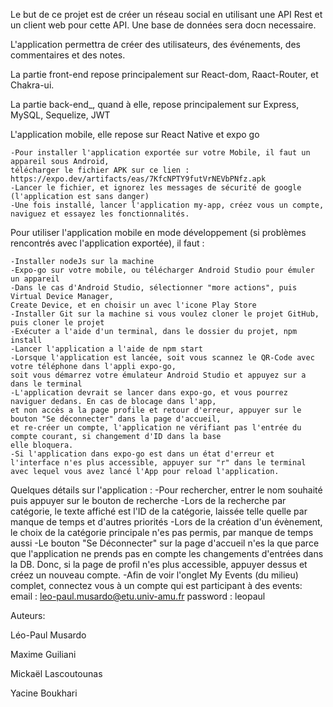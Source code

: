 Le but de ce projet est de créer un réseau social en utilisant une API Rest et un client web pour cette API. Une base de données sera docn necessaire.

L'application permettra de créer des utilisateurs, des événements, des commentaires et des notes.

La partie front-end repose principalement sur React-dom, Raact-Router, et Chakra-ui.

La partie back-end_, quand à elle, repose principalement sur Express, MySQL, Sequelize, JWT

L'application mobile, elle repose sur React Native et expo go

    -Pour installer l'application exportée sur votre Mobile, il faut un appareil sous Android, 
    télécharger le fichier APK sur ce lien : https://expo.dev/artifacts/eas/7KfcNPTY9futVrNEVbPNfz.apk
    -Lancer le fichier, et ignorez les messages de sécurité de google (l'application est sans danger)
    -Une fois installé, lancer l'application my-app, créez vous un compte, naviguez et essayez les fonctionnalités.
    


Pour utiliser l'application mobile en mode développement (si problèmes rencontrés avec l'application exportée), il faut : 

    -Installer nodeJs sur la machine
    -Expo-go sur votre mobile, ou télécharger Android Studio pour émuler un appareil
    -Dans le cas d'Android Studio, sélectionner "more actions", puis Virtual Device Manager, 
    Create Device, et en choisir un avec l'icone Play Store
    -Installer Git sur la machine si vous voulez cloner le projet GitHub, puis cloner le projet
    -Exécuter a l'aide d'un terminal, dans le dossier du projet, npm install
    -Lancer l'application a l'aide de npm start
    -Lorsque l'application est lancée, soit vous scannez le QR-Code avec votre téléphone dans l'appli expo-go, 
    soit vous démarrez votre émulateur Android Studio et appuyez sur a dans le terminal
    -L'application devrait se lancer dans expo-go, et vous pourrez naviguer dedans. En cas de blocage dans l'app, 
    et non accès a la page profile et retour d'erreur, appuyer sur le bouton "Se déconnecter" dans la page d'accueil, 
    et re-créer un compte, l'application ne vérifiant pas l'entrée du compte courant, si changement d'ID dans la base 
    elle bloquera.
    -Si l'application dans expo-go est dans un état d'erreur et l'interface n'es plus accessible, appuyer sur "r" dans le terminal avec lequel vous avez lancé l'App pour reload l'application.


Quelques détails sur l'application :
    -Pour rechercher, entrer le nom souhaité puis appuyer sur le bouton de recherche
    -Lors de la recherche par catégorie, le texte affiché est l'ID de la catégorie,
     laissée telle quelle par manque de temps et d'autres priorités
    -Lors de la création d'un évènement, le choix de la catégorie principale n'es pas permis, par manque
     de temps aussi
    -Le bouton "Se Déconnecter" sur la page d'accueil n'es la que parce que l'application ne prends pas en compte
     les changements d'entrées dans la DB. Donc, si la page de profil n'es plus accessible, appuyer dessus et créez un nouveau compte.
    -Afin de voir l'onglet My Events (du milieu) complet, connectez vous à un compte qui est participant à des events:
    email : leo-paul.musardo@etu.univ-amu.fr password : leopaul

Auteurs:

Léo-Paul Musardo

Maxime Guiliani

Mickaël Lascoutounas

Yacine Boukhari